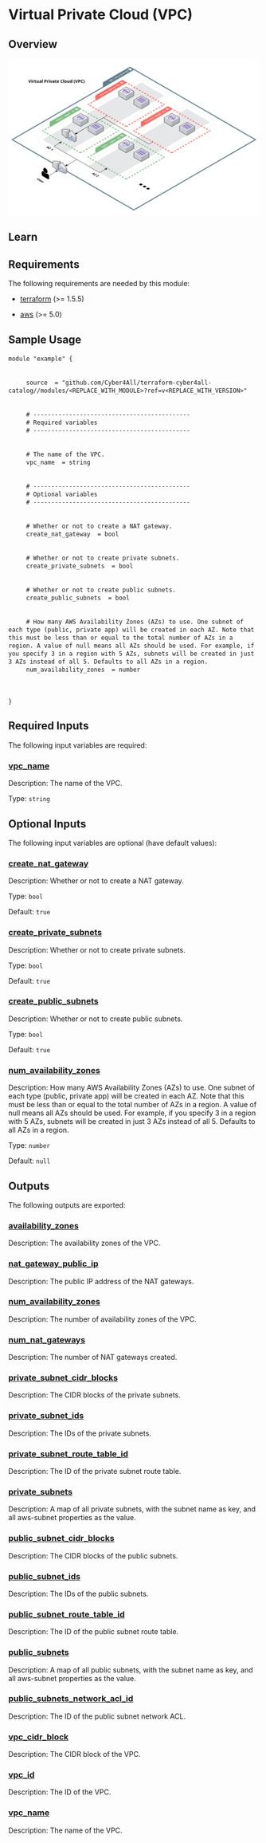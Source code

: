 # Virtual Private Cloud (VPC)

## Overview

![Cloud Craft VPC Module Diagram](../../_docs/tf-vpc-module-diagram.png)

## Learn

<!-- BEGIN_TF_DOCS -->
## Requirements

The following requirements are needed by this module:

- <a name="requirement_terraform"></a> [terraform](#requirement\_terraform) (>= 1.5.5)

- <a name="requirement_aws"></a> [aws](#requirement\_aws) (>= 5.0)

## Sample Usage

```hcl
module "example" {


	 source  = "github.com/Cyber4All/terraform-cyber4all-catalog//modules/<REPLACE_WITH_MODULE>?ref=v<REPLACE_WITH_VERSION>"


	 # --------------------------------------------
	 # Required variables
	 # --------------------------------------------


	 # The name of the VPC.
	 vpc_name  = string


	 # --------------------------------------------
	 # Optional variables
	 # --------------------------------------------


	 # Whether or not to create a NAT gateway.
	 create_nat_gateway  = bool


	 # Whether or not to create private subnets.
	 create_private_subnets  = bool


	 # Whether or not to create public subnets.
	 create_public_subnets  = bool


	 # How many AWS Availability Zones (AZs) to use. One subnet of each type (public, private app) will be created in each AZ. Note that this must be less than or equal to the total number of AZs in a region. A value of null means all AZs should be used. For example, if you specify 3 in a region with 5 AZs, subnets will be created in just 3 AZs instead of all 5. Defaults to all AZs in a region.
	 num_availability_zones  = number



}
```
## Required Inputs

The following input variables are required:

### <a name="input_vpc_name"></a> [vpc\_name](#input\_vpc\_name)

Description: The name of the VPC.

Type: `string`

## Optional Inputs

The following input variables are optional (have default values):

### <a name="input_create_nat_gateway"></a> [create\_nat\_gateway](#input\_create\_nat\_gateway)

Description: Whether or not to create a NAT gateway.

Type: `bool`

Default: `true`

### <a name="input_create_private_subnets"></a> [create\_private\_subnets](#input\_create\_private\_subnets)

Description: Whether or not to create private subnets.

Type: `bool`

Default: `true`

### <a name="input_create_public_subnets"></a> [create\_public\_subnets](#input\_create\_public\_subnets)

Description: Whether or not to create public subnets.

Type: `bool`

Default: `true`

### <a name="input_num_availability_zones"></a> [num\_availability\_zones](#input\_num\_availability\_zones)

Description: How many AWS Availability Zones (AZs) to use. One subnet of each type (public, private app) will be created in each AZ. Note that this must be less than or equal to the total number of AZs in a region. A value of null means all AZs should be used. For example, if you specify 3 in a region with 5 AZs, subnets will be created in just 3 AZs instead of all 5. Defaults to all AZs in a region.

Type: `number`

Default: `null`
## Outputs

The following outputs are exported:

### <a name="output_availability_zones"></a> [availability\_zones](#output\_availability\_zones)

Description: The availability zones of the VPC.

### <a name="output_nat_gateway_public_ip"></a> [nat\_gateway\_public\_ip](#output\_nat\_gateway\_public\_ip)

Description: The public IP address of the NAT gateways.

### <a name="output_num_availability_zones"></a> [num\_availability\_zones](#output\_num\_availability\_zones)

Description: The number of availability zones of the VPC.

### <a name="output_num_nat_gateways"></a> [num\_nat\_gateways](#output\_num\_nat\_gateways)

Description: The number of NAT gateways created.

### <a name="output_private_subnet_cidr_blocks"></a> [private\_subnet\_cidr\_blocks](#output\_private\_subnet\_cidr\_blocks)

Description: The CIDR blocks of the private subnets.

### <a name="output_private_subnet_ids"></a> [private\_subnet\_ids](#output\_private\_subnet\_ids)

Description: The IDs of the private subnets.

### <a name="output_private_subnet_route_table_id"></a> [private\_subnet\_route\_table\_id](#output\_private\_subnet\_route\_table\_id)

Description: The ID of the private subnet route table.

### <a name="output_private_subnets"></a> [private\_subnets](#output\_private\_subnets)

Description: A map of all private subnets, with the subnet name as key, and all aws-subnet properties as the value.

### <a name="output_public_subnet_cidr_blocks"></a> [public\_subnet\_cidr\_blocks](#output\_public\_subnet\_cidr\_blocks)

Description: The CIDR blocks of the public subnets.

### <a name="output_public_subnet_ids"></a> [public\_subnet\_ids](#output\_public\_subnet\_ids)

Description: The IDs of the public subnets.

### <a name="output_public_subnet_route_table_id"></a> [public\_subnet\_route\_table\_id](#output\_public\_subnet\_route\_table\_id)

Description: The ID of the public subnet route table.

### <a name="output_public_subnets"></a> [public\_subnets](#output\_public\_subnets)

Description: A map of all public subnets, with the subnet name as key, and all aws-subnet properties as the value.

### <a name="output_public_subnets_network_acl_id"></a> [public\_subnets\_network\_acl\_id](#output\_public\_subnets\_network\_acl\_id)

Description: The ID of the public subnet network ACL.

### <a name="output_vpc_cidr_block"></a> [vpc\_cidr\_block](#output\_vpc\_cidr\_block)

Description: The CIDR block of the VPC.

### <a name="output_vpc_id"></a> [vpc\_id](#output\_vpc\_id)

Description: The ID of the VPC.

### <a name="output_vpc_name"></a> [vpc\_name](#output\_vpc\_name)

Description: The name of the VPC.
<!-- END_TF_DOCS -->